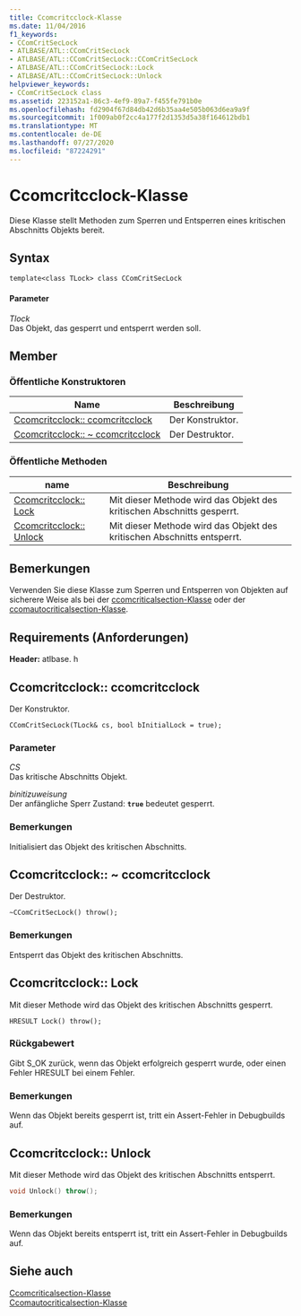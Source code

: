 ```yaml
---
title: Ccomcritcclock-Klasse
ms.date: 11/04/2016
f1_keywords:
- CComCritSecLock
- ATLBASE/ATL::CComCritSecLock
- ATLBASE/ATL::CComCritSecLock::CComCritSecLock
- ATLBASE/ATL::CComCritSecLock::Lock
- ATLBASE/ATL::CComCritSecLock::Unlock
helpviewer_keywords:
- CComCritSecLock class
ms.assetid: 223152a1-86c3-4ef9-89a7-f455fe791b0e
ms.openlocfilehash: fd2904f67d84db42d6b35aa4e505b063d6ea9a9f
ms.sourcegitcommit: 1f009ab0f2cc4a177f2d1353d5a38f164612bdb1
ms.translationtype: MT
ms.contentlocale: de-DE
ms.lasthandoff: 07/27/2020
ms.locfileid: "87224291"
---
```

# <a name="ccomcritseclock-class"></a>Ccomcritcclock-Klasse

Diese Klasse stellt Methoden zum Sperren und Entsperren eines kritischen Abschnitts Objekts bereit.

## <a name="syntax"></a>Syntax

```
template<class TLock> class CComCritSecLock
```

#### <a name="parameters"></a>Parameter

*Tlock*<br/>
Das Objekt, das gesperrt und entsperrt werden soll.

## <a name="members"></a>Member

### <a name="public-constructors"></a>Öffentliche Konstruktoren

|Name|Beschreibung|
|----------|-----------------|
|[Ccomcritcclock:: ccomcritcclock](#ctor)|Der Konstruktor.|
|[Ccomcritcclock:: ~ ccomcritcclock](#dtor)|Der Destruktor.|

### <a name="public-methods"></a>Öffentliche Methoden

|name|Beschreibung|
|----------|-----------------|
|[Ccomcritcclock:: Lock](#lock)|Mit dieser Methode wird das Objekt des kritischen Abschnitts gesperrt.|
|[Ccomcritcclock:: Unlock](#unlock)|Mit dieser Methode wird das Objekt des kritischen Abschnitts entsperrt.|

## <a name="remarks"></a>Bemerkungen

Verwenden Sie diese Klasse zum Sperren und Entsperren von Objekten auf sicherere Weise als bei der [ccomcriticalsection-Klasse](../../atl/reference/ccomcriticalsection-class.md) oder der [ccomautocriticalsection-Klasse](../../atl/reference/ccomautocriticalsection-class.md).

## <a name="requirements"></a>Requirements (Anforderungen)

**Header:** atlbase. h

## <a name="ccomcritseclockccomcritseclock"></a><a name="ctor"></a>Ccomcritcclock:: ccomcritcclock

Der Konstruktor.

```
CComCritSecLock(TLock& cs, bool bInitialLock = true);
```

### <a name="parameters"></a>Parameter

*CS*<br/>
Das kritische Abschnitts Objekt.

*binitizuweisung*<br/>
Der anfängliche Sperr Zustand: **`true`** bedeutet gesperrt.

### <a name="remarks"></a>Bemerkungen

Initialisiert das Objekt des kritischen Abschnitts.

## <a name="ccomcritseclockccomcritseclock"></a><a name="dtor"></a>Ccomcritcclock:: ~ ccomcritcclock

Der Destruktor.

```
~CComCritSecLock() throw();
```

### <a name="remarks"></a>Bemerkungen

Entsperrt das Objekt des kritischen Abschnitts.

## <a name="ccomcritseclocklock"></a><a name="lock"></a>Ccomcritcclock:: Lock

Mit dieser Methode wird das Objekt des kritischen Abschnitts gesperrt.

```
HRESULT Lock() throw();
```

### <a name="return-value"></a>Rückgabewert

Gibt S_OK zurück, wenn das Objekt erfolgreich gesperrt wurde, oder einen Fehler HRESULT bei einem Fehler.

### <a name="remarks"></a>Bemerkungen

Wenn das Objekt bereits gesperrt ist, tritt ein Assert-Fehler in Debugbuilds auf.

## <a name="ccomcritseclockunlock"></a><a name="unlock"></a>Ccomcritcclock:: Unlock

Mit dieser Methode wird das Objekt des kritischen Abschnitts entsperrt.

```cpp
void Unlock() throw();
```

### <a name="remarks"></a>Bemerkungen

Wenn das Objekt bereits entsperrt ist, tritt ein Assert-Fehler in Debugbuilds auf.

## <a name="see-also"></a>Siehe auch

[Ccomcriticalsection-Klasse](../../atl/reference/ccomcriticalsection-class.md)<br/>
[Ccomautocriticalsection-Klasse](../../atl/reference/ccomautocriticalsection-class.md)
